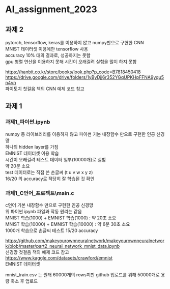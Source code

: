 # AI_assignment_2023

## 과제 2

pytorch, tensorflow, keras를 이용하지 않고 numpy만으로 구현한 CNN  
MNIST 데이터셋 이용에만 tensorflow 사용  
accuracy 10% 대의 결과로, 성공하지는 못함  
gpu 병렬 연산을 이용하지 못해 시간이 오래걸려 실험을 많이 하지 못함

https://hanbit.co.kr/store/books/look.php?p_code=B7818450418  
https://drive.google.com/drive/folders/1yByDjj6r352YGqUPKHpFFNA9yqu5n4vn  
파이토치 첫걸음 책의 CNN 예제 코드 참고

## 과제 1

### 과제1\_파이썬.ipynb

numpy 등 라이브러리를 이용하지 않고 파이썬 기본 내장함수 만으로 구현한 인공 신경망  
하나의 hidden layer를 가짐  
EMNIST 데이터셋 이용 학습  
시간이 오래걸려 테스트 데이터 일부(10000개)로 실험  
약 20분 소요  
test 데이터로는 직접 쓴 손글씨 (t u v w x y z)  
16/20 의 accuracy로 적당히 잘 학습된 것 확인

### 과제1_C언어\_프로젝트\\main.c

c언어 기본 내장함수 만으로 구현한 인공 신경망  
위 파이썬 ipynb 파일과 작동 원리는 같음  
MNIST 학습(1000) + EMNIST 학습(1000) : 약 20초 소요  
MNIST 학습(10000) + EMNIST 학습(10000) : 약 6분 30초 소요  
1000개 학습으로 손글씨 테스트 15/20 accuracy

https://github.com/makeyourownneuralnetwork/makeyourownneuralnetwork/blob/master/part2_neural_network_mnist_data.ipynb  
신경망 첫걸음 책의 예제 코드 참고  
https://www.kaggle.com/datasets/crawford/emnist  
EMNIST 데이터셋

mnist_train.csv 는 원래 60000개의 rows지만 github 업로드를 위해 50000개로 용량 축소 후 업로드
